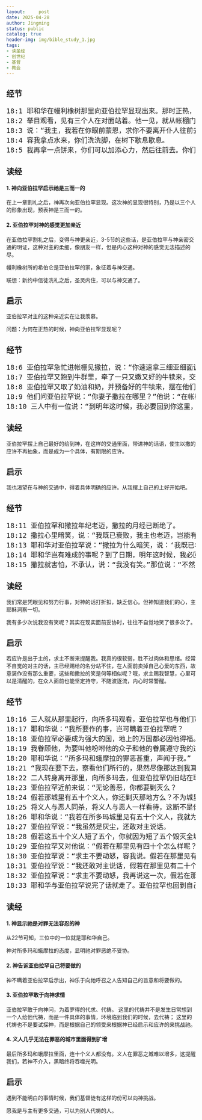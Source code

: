 ```yaml
---
layout:     post
date: 2025-04-28
author: Jingming
status: public
catalog: true
header-img: img/bible_study_1.jpg
tags:
- 读圣经
- 创世纪
- 基督
- 教会
---
```


## 经节

<pre style="font-size: 18px;">
18:1 耶和华在幔利橡树那里向亚伯拉罕显现出来。那时正热，亚伯拉罕坐在帐棚门口。
18:2 举目观看，见有三个人在对面站着。他一见，就从帐棚门口跑去迎接他们，俯伏在地，
18:3 说：“我主，我若在你眼前蒙恩，求你不要离开仆人往前去。
18:4 容我拿点水来，你们洗洗脚，在树下歇息歇息。
18:5 我再拿一点饼来，你们可以加添心力，然后往前去。你们既到仆人这里来，理当如此。”他们说：“就照你说的行吧。”
</pre>

## 读经

#### 1. 神向亚伯拉罕启示祂是三而一的

在上一章割礼之后，神再次向亚伯拉罕显现。这次神的显现很特别，乃是以三个人的形象出现，预表神是三而一的。

#### 2. 亚伯拉罕对神的感觉更加亲近

在亚伯拉罕割礼之后，变得与神更亲近，3-5节的这些话，是亚伯拉罕与神亲密交通的明证，这种对主的柔细，像朋友一样，但是内心这种对神的感觉无法描述的尽。

幔利橡树所的希伯仑是亚伯拉罕的家，象征着与神交通。

联想：新约中信徒洗礼之后，圣灵内住，可以与神交通了。

## 启示

亚伯拉罕对主的这种亲近实在让我羡慕。

问题：为何在正热的时候，神向亚伯拉罕显现呢？

## 经节

<pre style="font-size: 18px;">
18:6 亚伯拉罕急忙进帐棚见撒拉，说：“你速速拿三细亚细面调和作饼。”
18:7 亚伯拉罕又跑到牛群里，牵了一只又嫩又好的牛犊来，交给仆人，仆人急忙预备好了。
18:8 亚伯拉罕又取了奶油和奶，并预备好的牛犊来，摆在他们面前，自己在树下站在旁边，他们就吃了。
18:9 他们问亚伯拉罕说：“你妻子撒拉在哪里？”他说：“在帐棚里。”
18:10 三人中有一位说：“到明年这时候，我必要回到你这里，你的妻子撒拉必生一个儿子。”撒拉在那人后边的帐棚门口，也听见了这话。
</pre>

## 读经

亚伯拉罕摆上自己最好的给到神，在这样的交通里面，带进神的话语，使生以撒的应许不再抽象，而是成为一个具体，有期限的应许。

## 启示

我也渴望在与神的交通中，得着具体明确的应许。从我摆上自己的上好开始吧。

## 经节

<pre style="font-size: 18px;">
18:11 亚伯拉罕和撒拉年纪老迈，撒拉的月经已断绝了。
18:12 撒拉心里暗笑，说：“我既已衰败，我主也老迈，岂能有这喜事呢？”
18:13 耶和华对亚伯拉罕说：“撒拉为什么暗笑，说：‘我既已年老，果真能生养吗？’
18:14 耶和华岂有难成的事呢？到了日期，明年这时候，我必回到你这里，撒拉必生一个儿子。”
18:15 撒拉就害怕，不承认，说：“我没有笑。”那位说：“不然，你实在笑了。”
</pre>

## 读经

我们常是凭眼见和努力行事，对神的话打折扣，缺乏信心。但神知道我们的心，主耶稣洞察一切。

我有多少次说我没有笑呢？其实在现实面前妥协时，往往不自觉地笑了很多次了。

## 启示

若应许是出于主的，求主不断来提醒我。我真的很软弱，胜不过肉体和思绪。经常不自觉的对主的话，主已经赐给的名分站不住，在人面前卖掉自己心爱的东西，故意装作没有那么重要，这些和撒拉的笑是何等相似呢？哦，求主赐我智慧，心里可以是清醒的，在众人面前也能坚定持守，不随波逐流，内心时常警醒。

## 经节

<pre style="font-size: 18px;">
18:16 三人就从那里起行，向所多玛观看，亚伯拉罕也与他们同行，要送他们一程。
18:17 耶和华说：“我所要作的事，岂可瞒着亚伯拉罕呢？
18:18 亚伯拉罕必要成为强大的国，地上的万国都必因他得福。
18:19 我眷顾他，为要叫他吩咐他的众子和他的眷属遵守我的道，秉公行义，使我所应许亚伯拉罕的话都成就了。”
18:20 耶和华说：“所多玛和蛾摩拉的罪恶甚重，声闻于我。”
18:21 “我现在要下去，察看他们所行的，果然尽像那达到我耳中的声音一样么；若是不然，我也必知道。”
18:22 二人转身离开那里，向所多玛去，但亚伯拉罕仍旧站在耶和华面前。
18:23 亚伯拉罕近前来说：“无论善恶，你都要剿灭么？
18:24 假若那城里有五十个义人，你还剿灭那地方么？不为城里这五十个义人饶恕其中的人么？
18:25 将义人与恶人同杀，将义人与恶人一样看待，这断不是你所行的！审判全地的主，岂不行公义么？”
18:26 耶和华说：“我若在所多玛城里见有五十个义人，我就为他们的缘故饶恕那地方的众人。”
18:27 亚伯拉罕说：“我虽然是灰尘，还敢对主说话。
18:28 假若这五十个义人短了五个，你就因为短了五个毁灭全城么？”他说：“我在那里若见有四十五个，也不毁灭那城。”
18:29 亚伯拉罕又对他说：“假若在那里见有四十个怎么样呢？”他说：“为这四十个的缘故，我也不作这事。”
18:30 亚伯拉罕说：“求主不要动怒，容我说。假若在那里见有三十个怎么样呢？”他说：“我在那里若见有三十个，我也不作这事。”
18:31 亚伯拉罕说：“我还敢对主说话，假若在那里见有二十个怎么样呢？”他说：“为这二十个的缘故，我也不毁灭那城。”
18:32 亚伯拉罕说：“求主不要动怒，我再说这一次，假若在那里见有十个呢？”他说：“为这十个的缘故，我也不毁灭那城。”
18:33 耶和华与亚伯拉罕说完了话就走了。亚伯拉罕也回到自己的地方去了。
</pre>

## 读经

#### 1. 神显示祂是对罪无法容忍的神

从22节可知，三位中的一位就是耶和华自己。

神对所多玛和蛾摩拉的态度，显明祂对罪恶绝不妥协。

#### 2. 神告诉亚伯拉罕自己将要做的

神不瞒着亚伯拉罕启示出，神乐于向祂呼召之人告知自己的旨意和将要做的。

#### 3. 亚伯拉罕敢于向神求情

亚伯拉罕敢于向神问，为着罗得的代求、代祷。
这里的代祷并不是发生日常想到一个人给他代祷，而是一件具体的事情，环境临到我们的时候，去代祷；
这里的代祷也不是要试探神，而是根据自己的领受来根据神已经启示和应许的来挑战祂。

#### 4. 义人几乎无法在罪恶的城市里面得到扩增

最后所多玛和蛾摩拉里面，连十个义人都没有。义人在罪恶之城难以增多，这提醒我们，若神不介入，黑暗终将吞噬光明。

## 启示

遇到不能明白的事情时候，我们基督徒有这样的份可以向神挑战。

愿我是与主有更多交通，可以为别人代祷的人。